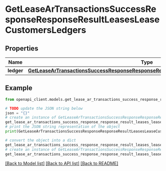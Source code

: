 # GetLeaseArTransactionsSuccessResponseResponseResultLeasesLeaseCustomersLedgers


## Properties

Name | Type | Description | Notes
------------ | ------------- | ------------- | -------------
**ledger** | [**GetLeaseArTransactionsSuccessResponseResponseResultLeasesLeaseCustomersLedgersLedger**](GetLeaseArTransactionsSuccessResponseResponseResultLeasesLeaseCustomersLedgersLedger.md) |  | 

## Example

```python
from openapi_client.models.get_lease_ar_transactions_success_response_response_result_leases_lease_customers_ledgers import GetLeaseArTransactionsSuccessResponseResponseResultLeasesLeaseCustomersLedgers

# TODO update the JSON string below
json = "{}"
# create an instance of GetLeaseArTransactionsSuccessResponseResponseResultLeasesLeaseCustomersLedgers from a JSON string
get_lease_ar_transactions_success_response_response_result_leases_lease_customers_ledgers_instance = GetLeaseArTransactionsSuccessResponseResponseResultLeasesLeaseCustomersLedgers.from_json(json)
# print the JSON string representation of the object
print(GetLeaseArTransactionsSuccessResponseResponseResultLeasesLeaseCustomersLedgers.to_json())

# convert the object into a dict
get_lease_ar_transactions_success_response_response_result_leases_lease_customers_ledgers_dict = get_lease_ar_transactions_success_response_response_result_leases_lease_customers_ledgers_instance.to_dict()
# create an instance of GetLeaseArTransactionsSuccessResponseResponseResultLeasesLeaseCustomersLedgers from a dict
get_lease_ar_transactions_success_response_response_result_leases_lease_customers_ledgers_from_dict = GetLeaseArTransactionsSuccessResponseResponseResultLeasesLeaseCustomersLedgers.from_dict(get_lease_ar_transactions_success_response_response_result_leases_lease_customers_ledgers_dict)
```
[[Back to Model list]](../README.md#documentation-for-models) [[Back to API list]](../README.md#documentation-for-api-endpoints) [[Back to README]](../README.md)


